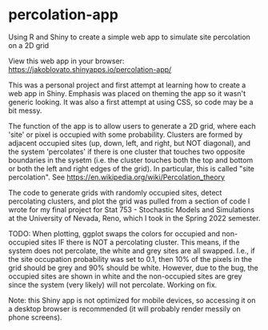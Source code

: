 # percolation-app
Using R and Shiny to create a simple web app to simulate site percolation on a 2D grid

View this web app in your browser: https://jakoblovato.shinyapps.io/percolation-app/

This was a personal project and first attempt at learning how to create a web app in Shiny. Emphasis was placed on theming the app so it wasn't generic looking. It was also a first attempt at using CSS, so code may be a bit messy.

The function of the app is to allow users to generate a 2D grid, where each 'site' or pixel is occupied with some probability. Clusters are formed by adjacent occupied sites (up, down, left, and right, but NOT diagonal), and the system 'percolates' if there is one cluster that touches two opposite boundaries in the sysetm (i.e. the cluster touches both the top and bottom or both the left and right edges of the grid). In particular, this is called "site percolation". See https://en.wikipedia.org/wiki/Percolation_theory

The code to generate grids with randomly occupied sites, detect percolating clusters, and plot the grid was pulled from a section of code I wrote for my final project for Stat 753 - Stochastic Models and Simulations at the University of Nevada, Reno, which I took in the Spring 2022 semester.

TODO: When plotting, ggplot swaps the colors for occupied and non-occupied sites IF there is NOT a percolating cluster. This means, if the system does not percolate, the white and grey sites are all swapped. I.e., if the site occupation probability was set to 0.1, then 10% of the pixels in the grid should be grey and 90% should be white. However, due to the bug, the occupied sites are shown in white and the non-occupied sites are grey since the system (very likely) will not percolate. Working on fix.

Note: this Shiny app is not optimized for mobile devices, so accessing it on a desktop browser is recommended (it will probably render messily on phone screens).
